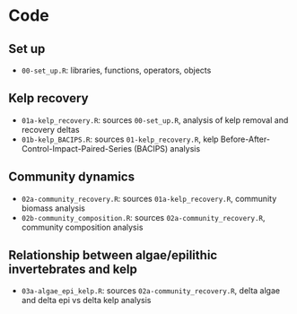 # Code

## Set up
- `00-set_up.R`: libraries, functions, operators, objects  

## Kelp recovery
- `01a-kelp_recovery.R`: sources `00-set_up.R`, analysis of kelp removal and recovery deltas  
- `01b-kelp_BACIPS.R`: sources `01-kelp_recovery.R`, kelp Before-After-Control-Impact-Paired-Series (BACIPS) analysis  

## Community dynamics
- `02a-community_recovery.R`: sources `01a-kelp_recovery.R`, community biomass analysis  
- `02b-community_composition.R`: sources `02a-community_recovery.R`, community composition analysis  

## Relationship between algae/epilithic invertebrates and kelp
- `03a-algae_epi_kelp.R`: sources `02a-community_recovery.R`, delta algae and delta epi vs delta kelp analysis